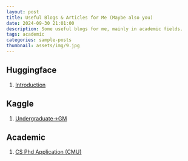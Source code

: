 ```yaml
---
layout: post
title: Useful Blogs & Articles for Me (Maybe also you)
date: 2024-09-30 21:01:00
description: Some useful blogs for me, mainly in academic fields.
tags: academic 
categories: sample-posts
thumbnail: assets/img/9.jpg
---
```


## Huggingface
1. [Introduction](https://huggingface.co/blog/noob_intro_transformers)

## Kaggle
1. [Undergraduate->GM](https://www.cvmart.net/community/detail/1499)

## Academic
1. [CS Phd Application (CMU)](https://www.cs.cmu.edu/~harchol/gradschooltalk.pdf)  


